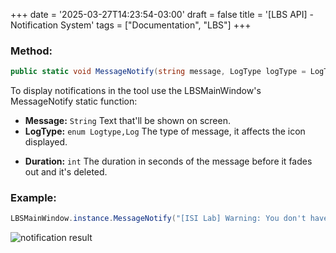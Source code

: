 +++
date = '2025-03-27T14:23:54-03:00'
draft = false
title = '[LBS API] -  Notification System'
tags =  ["Documentation", "LBS"]
+++


### Method: 

```c#
public static void MessageNotify(string message, LogType logType = LogType.Log, int duration = 2)
```
To display notifications in the tool use the LBSMainWindow's MessageNotify static function:


- **Message:** `String` Text that'll be shown on screen.
- **LogType:** `enum Logtype,Log` The type of message, it affects the icon displayed.
* **Duration:** `int` The duration in seconds of the message before it fades out and it's deleted.


### Example:

```c#
LBSMainWindow.instance.MessageNotify("[ISI Lab] Warning: You don't have any layer selected.", LogType.Warning, 2);
```


![notification result](https://github.com/user-attachments/assets/a6d5c9eb-411c-49b1-ac25-4374b981d536 "A sample notification")
